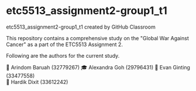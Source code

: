# etc5513_assignment2-group1_t1
etc5513_assignment2-group1_t1 created by GitHub Classroom

This repository contains a comprehensive study on the "Global War Against Cancer" as a part of the ETC5513 Assignment 2. 

Following are the authors for the current study.

🤖 Arindom Baruah (32779267)
🎓 Alexandra Goh (29796431)
💁 Evan Ginting (33477558)  
👾 Hardik Dixit (33612242)
